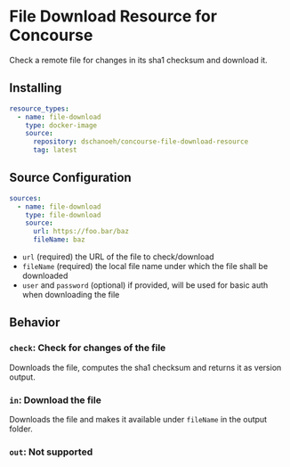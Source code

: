 # File Download Resource for Concourse
Check a remote file for changes in its sha1 checksum and download it.

## Installing
```yaml
resource_types:
  - name: file-download
    type: docker-image
    source:
      repository: dschanoeh/concourse-file-download-resource
      tag: latest
```

## Source Configuration

```yaml
sources:
  - name: file-download
    type: file-download
    source:
      url: https://foo.bar/baz
      fileName: baz
```

* `url` (required) the URL of the file to check/download
* `fileName` (required) the local file name under which the file shall be downloaded
* `user` and `password` (optional) if provided, will be used for basic auth when downloading the file

## Behavior

### `check`: Check for changes of the file
Downloads the file, computes the sha1 checksum and returns it as version output.

### `in`: Download the file
Downloads the file and makes it available under `fileName` in the output folder.

### `out`: Not supported
